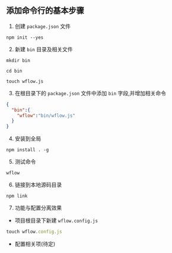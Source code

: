 ## 添加命令行的基本步骤

1. 创建 `package.json` 文件

```
npm init --yes
```

2. 新建 `bin` 目录及相关文件

```
mkdir bin

cd bin

touch wflow.js
```

3. 在根目录下的 `package.json` 文件中添加 `bin` 字段,并增加相关命令

```json
{
  "bin":{
    "wflow":"bin/wflow.js"
  }
}
```

4. 安装到全局

```
npm install . -g
```

5. 测试命令

```
wflow
```

6. 链接到本地源码目录

```
npm link
```

7. 功能与配置分离效果

- 项目根目录下新建 `wflow.config.js`

```js
touch wflow.config.js
```

- 配置相关项(待定)
